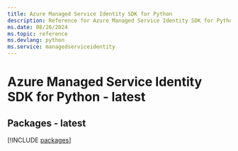 ```yaml
---
title: Azure Managed Service Identity SDK for Python
description: Reference for Azure Managed Service Identity SDK for Python
ms.date: 08/26/2024
ms.topic: reference
ms.devlang: python
ms.service: managedserviceidentity
---
```

# Azure Managed Service Identity SDK for Python - latest
## Packages - latest
[!INCLUDE [packages](managed-service-identity-index.md)]